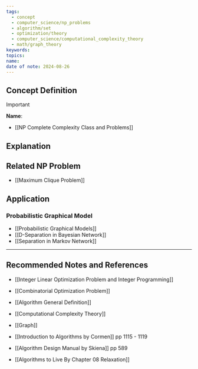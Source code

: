 ```yaml
---
tags:
  - concept
  - computer_science/np_problems
  - algorithm/set
  - optimization/theory
  - computer_science/computational_complexity_theory
  - math/graph_theory
keywords: 
topics: 
name: 
date of note: 2024-08-26
---
```


## Concept Definition

>[!important]
>**Name**: 



- [[NP Complete Complexity Class and Problems]]

## Explanation


## Related NP Problem

- [[Maximum Clique Problem]]


## Application

### Probabilistic Graphical Model

- [[Probabilistic Graphical Models]]
- [[D-Separation in Bayesian Network]]
- [[Separation in Markov Network]]




-----------
##  Recommended Notes and References


- [[Integer Linear Optimization Problem and Integer Programming]]
- [[Combinatorial Optimization Problem]]
- [[Algorithm General Definition]]
- [[Computational Complexity Theory]]
- [[Graph]]


- [[Introduction to Algorithms by Cormen]] pp 1115 - 1119
- [[Algorithm Design Manual by Skiena]] pp 589



- [[Algorithms to Live By Chapter 08 Relaxation]]